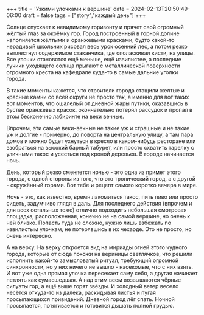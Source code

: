 +++
title = 'Узкими улочками к вершине'
date = 2024-02-13T20:50:49-06:00
draft = false
tags = ["story","каждый день"]
+++

Солнце спускает к невидимому горизонту и прячет свой огромный жёлтый глаз за окоёмку гор. Город построенный в горной долине наполняется жёлтыми и оранжевыми красками, будто какой-то нерадивый школьник рисовал весь урок осенний лес, а потом резко выплестнул содержимое стаканчика, где ополаскивал кисти, на улицы. Все улочки становятся ещё меньше, ещё извилистее, а последние лучики уходящего солнца прыгают с металлической поверхности огромного креста на кафедрале куда-то в самые дальние уголки города.

В такие моменты кажется, что строители города стащили желтые и красные камни со всей округи не просто так, а именно для вот таких вот моментов, что ошалелый от дневной жары путики, оказавшись в бустве оранжевых красок, окончательно потерял рассудок и пропал в этом бесконечно лабиринте на веки вечные.

Впрочем, эти самые веки-вечные не такие уж и страшные и не такие уж и долгие - примерно, до поворта на центральную улицу, а там пара домов и можно будет ухнуться в кресло в каком-нибудь ресторане или взобраться на высокий барный табурет, или просто схватить тарелку с уличными такос и усесться под кроной деревьев. В городе начинается ночь.

День, который резко сменяется ночью - это одна из примет этого города, с одной стороны из того, что это тропический город, а с другой - окружённый горами. Вот тебе и рецепт самого коротко вечера в мире.

Ночь - это, как известно, время лакомиться такос, пить пиво или просто сидеть, задумчиво глядя в даль. Для последнего действия (впрочем и для всех остальных тоже) отлично подходить небольшая смотровая площадка, расположенная, конечно не на самой вершине, но очень к ней близко. Попасть туда не сложно, нужно лишь взбежать по извилистым улочкам, не потерявшись в их чехарде. Это не просто, но очень интересно.

А на верху. На верху откроется вид на мириады огней этого чудного города, которые от сюда похожи на вериницы светлячков, что решили исполнить какой-то замысловатый ритуал, требующий огромной синхронности, но у них ничего не вышло - насекомые, что с них взять. И вот уже одна прямая улочка пересекает саму себя, а другая начинает петлять как сумасшедшая. А над этим всем возвышаются чёрные силуэты гор, а ещё выше горят звёзды. И холодный ветер весело несётся откуда-то из далека, раскидывая листья и пугая просыпающихся привидений. Дневной город лёг спать. Ночной просыпается, потягивается и готовится дышать полной грудью.

